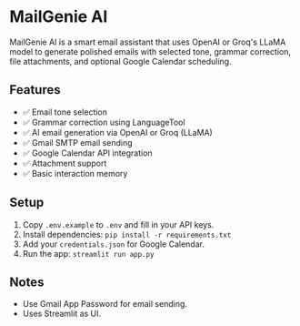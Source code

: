 # MailGenie AI

MailGenie AI is a smart email assistant that uses OpenAI or Groq's LLaMA model to generate polished emails with selected tone, grammar correction, file attachments, and optional Google Calendar scheduling.

## Features
- ✅ Email tone selection
- ✅ Grammar correction using LanguageTool
- ✅ AI email generation via OpenAI or Groq (LLaMA)
- ✅ Gmail SMTP email sending
- ✅ Google Calendar API integration
- ✅ Attachment support
- ✅ Basic interaction memory

## Setup
1. Copy `.env.example` to `.env` and fill in your API keys.
2. Install dependencies: `pip install -r requirements.txt`
3. Add your `credentials.json` for Google Calendar.
4. Run the app: `streamlit run app.py`

## Notes
- Use Gmail App Password for email sending.
- Uses Streamlit as UI.